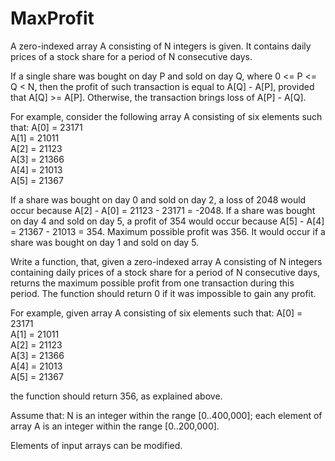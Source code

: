 MaxProfit
=========

A zero-indexed array A consisting of N integers is given. It contains daily prices of a stock share for a period of N consecutive days.

If a single share was bought on day P and sold on day Q, where 0 <= P <= Q < N, then the profit of such transaction is equal to A[Q] - A[P], provided that A[Q] >= A[P]. 
Otherwise, the transaction brings loss of A[P] - A[Q].

For example, consider the following array A consisting of six elements such that:
  A[0] = 23171  
  A[1] = 21011  
  A[2] = 21123  
  A[3] = 21366  
  A[4] = 21013  
  A[5] = 21367
  
If a share was bought on day 0 and sold on day 2, a loss of 2048 would occur because A[2] - A[0] = 21123 - 23171 = -2048. 
If a share was bought on day 4 and sold on day 5, a profit of 354 would occur because A[5] - A[4] = 21367 - 21013 = 354. 
Maximum possible profit was 356. It would occur if a share was bought on day 1 and sold on day 5.

Write a function, that, given a zero-indexed array A consisting of N integers containing daily prices of a stock share for a period of N consecutive days, returns the maximum possible profit from one transaction during this period. 
The function should return 0 if it was impossible to gain any profit.

For example, given array A consisting of six elements such that:
  A[0] = 23171  
  A[1] = 21011  
  A[2] = 21123   
  A[3] = 21366  
  A[4] = 21013  
  A[5] = 21367

the function should return 356, as explained above.

Assume that:
N is an integer within the range [0..400,000];
each element of array A is an integer within the range [0..200,000].

Elements of input arrays can be modified.
